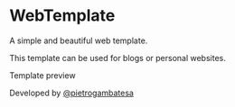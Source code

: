 # WebTemplate
A simple and beautiful web template.

This template can be used for blogs or personal websites.

Template preview [](https://theiphonedev.github.io/WebTemplatePreview/)

Developed by [@pietrogambatesa](https://twitter.com/pietrogambatesa)

